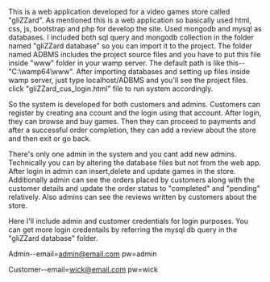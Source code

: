 This is a web application developed for a video games store called "gliZZard". As mentioned this is a web application so basically used html, css, js, bootstrap and php for develop the site. Used mongodb and mysql as databases. I included both sql query and mongodb collection in the folder named "gliZZard database" so you can import it to the project. The folder named ADBMS includes the project source files and you have to put this file inside "www" folder in your wamp server. The default path is like this--"C:\wamp64\www". After importing databases and setting up files inside wamp server, just type localhost/ADBMS and you'll see the project files. click "gliZZard_cus_login.html" file to run system accordingly.

So the system is developed for both customers and admins. Customers can register by creating ana ccount and the login using that account. After login, they can browse and buy games. Then they can proceed to payments and after a successful order completion, they can add a review about the store and then exit or go back.

There's only one admin in the system and you cant add new admins. Technically you can by altering the database files but not from the web app. After login in admin can insert,delete and update games in the store. Additionally admin can see the orders placed by customers along with the customer details and update the order status to "completed" and "pending" relatively. Also admins can see the reviews written by customers about the store.

Here I'll include admin and customer credentials for login purposes. You can get more login credentails by referring the mysql db query in the "gliZZard database" folder.

Admin--email=admin@email.com
          pw=admin

Customer--email=wick@email.com
          pw=wick
